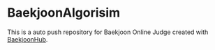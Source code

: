 # BaekjoonAlgorisim
This is a auto push repository for Baekjoon Online Judge created with [BaekjoonHub](https://github.com/BaekjoonHub/BaekjoonHub).
